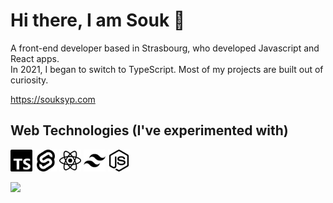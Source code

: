 # Hi there, I am Souk 👋

A front-end developer based in Strasbourg, who developed Javascript and React apps. </br>
In 2021, I began to switch to TypeScript. Most of my projects are built out of curiosity.

https://souksyp.com

## Web Technologies (I've experimented with)

<p>
  <img src="https://raw.githubusercontent.com/aiibe/aiibe/main/typescript.svg" alt="typescript" width="35" height="35">
  <img src="https://raw.githubusercontent.com/aiibe/aiibe/main/svelte.svg" alt="svelte" width="35" height="35">
  <img src="https://raw.githubusercontent.com/aiibe/aiibe/main/react.svg" alt="react" width="35" height="35">
  <img src="https://raw.githubusercontent.com/aiibe/aiibe/main/tailwindcss.svg" alt="tailwind" width="35" height="35">
  <img src="https://raw.githubusercontent.com/aiibe/aiibe/main/nodedotjs.svg" alt="nodejs" width="35" height="35">
</p>

<p style="display:flex; justify-content: space-between">
  <img src="https://github-readme-stats.vercel.app/api/top-langs/?username=aiibe&layout=compact" />
</p>
